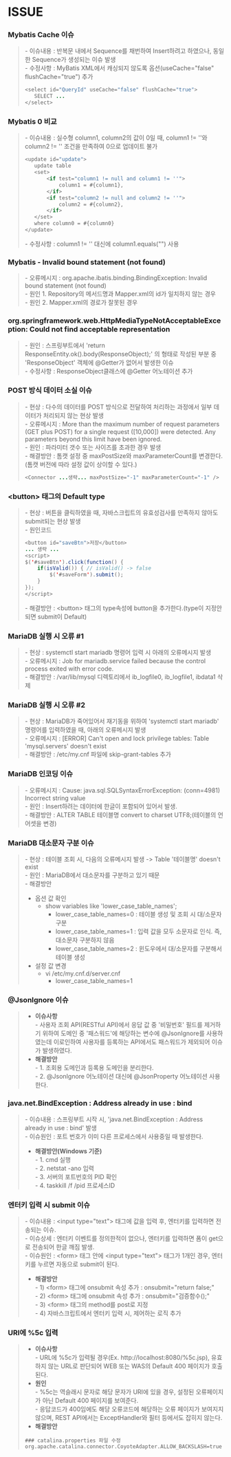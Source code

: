 # ISSUE
### Mybatis Cache 이슈
>   \- 이슈내용 : 반복문 내에서 Sequence를 채번하여 Insert하려고 하였으나, 동일한 Sequence가 생성되는 이슈 발생   
>   \- 수정사항 : MyBatis XML에서 캐싱되지 않도록 옵션(useCache="false" flushCache="true") 추가   
>    ```java
>    <select id="QueryId" useCache="false" flushCache="true">
>       SELECT ...
>    </select>

### Mybatis 0 비교
>   \- 이슈내용 : 실수형 column1, column2의 값이 0일 때, column1 != ''와 column2 != '' 조건을 만족하여 0으로 업데이트 불가   
>    ```java
>    <update id="update">
>       update table
>       <set>
>           <if test="column1 != null and column1 != ''">
>               column1 = #{column1},
>           </if>
>           <if test="column2 != null and column2 != ''">
>               column2 = #{column2},
>           </if>
>       </set>
>       where column0 = #{column0}
>   </update>
>    ```
>   \- 수정사항 :  column1 != '' 대신에 column1.equals("") 사용 

### Mybatis - Invalid bound statement (not found)
>   \- 오류메시지 : org.apache.ibatis.binding.BindingException: Invalid bound statement (not found)   
>   \- 원인 1.  Repository의 메서드명과 Mapper.xml의 id가 일치하지 않는 경우  
>   \- 원인 2.  Mapper.xml의 경로가 잘못된 경우   

### org.springframework.web.HttpMediaTypeNotAcceptableException: Could not find acceptable representation
>   \- 원인 : 스프링부트에서 'return ResponseEntity.ok().body(ResponseObject);' 의 형태로 작성된 부분 중 'ResponseObject' 객체에 @Getter가 없어서 발생한 이슈   
>   \- 수정사항 : ResponseObject클래스에 @Getter 어노테이션 추가   

### POST 방식 데이터 소실 이슈   
>   \- 현상 : 다수의 데이터를 POST 방식으로 전달하여 처리하는 과정에서 일부 데이터가 처리되지 않는 현상 발생   
>   \- 오류메시지 : More than the maximum number of request parameters (GET plus POST) for a single request ([10,000]) were detected. Any parameters beyond this limit have been ignored.   
>   \- 원인 : 파라미터 갯수 또는 사이즈를 초과한 경우 발생   
>   \- 해결방안 : 톰캣 설정 중 maxPostSize와 maxParameterCount를 변경한다.(톰캣 버전에 따라 설정 값이 상이할 수 있다.)   
>    ```java
>    <Connector ...생략... maxPostSize="-1" maxParameterCount="-1" />
>    ```

### \<button> 태그의 Default type   
>   \- 현상 : 버튼을 클릭하였을 때, 자바스크립트의 유효성검사를 만족하지 않아도 submit되는 현상 발생      
>   \- 원인코드   
>   ```java
>   <button id="saveBtn">저장</button>   
>   ... 생략 ...     
>   <script>   
>   $('#saveBtn').click(function() {   
>       if(isValid()) { // isValid() -> false     
>           $('#saveForm').submit();   
>       }   
>   });   
>   </script>     
>   ```
>   \- 해결방안 : \<button> 태그의 type속성에 button을 추가한다.(type이 지정안되면 submit이 Default)   

### MariaDB 실행 시 오류 \#1
>   \- 현상 : systemctl start mariadb 명령어 입력 시 아래의 오류메시지 발생   
>   \- 오류메시지 : Job for mariadb.service failed because the control process exited with error code.      
>   \- 해결방안 : /var/lib/mysql 디렉토리에서 ib_logfile0, ib_logfile1, ibdata1 삭제   

### MariaDB 실행 시 오류 \#2
>   \- 현상 : MariaDB가 죽어있어서 재기동을 위하여 'systemctl start mariadb' 명령어를 입력하였을 때, 아래의 오류메시지 발생   
>   \- 오류메시지 : [ERROR] Can't open and lock privilege tables: Table 'mysql.servers' doesn't exist        
>   \- 해결방안 : /etc/my.cnf 파일에 skip-grant-tables 추가     

### MariaDB 인코딩 이슈
>   \- 오류메시지 : Cause: java.sql.SQLSyntaxErrorException: (conn=4981) Incorrect string value   
>   \- 원인 : Insert하려는 데이터에 한글이 포함되어 있어서 발생.   
>   \- 해결방안 : ALTER TABLE 테이블명 convert to charset UTF8;(테이블의 언어셋을 변경)   

### MariaDB 대소문자 구분 이슈
>   \- 현상 : 테이블 조회 시, 다음의 오류메시지 발생 -> Table '테이블명' doesn't exist   
>   \- 원인 : MariaDB에서 대소문자를 구분하고 있기 때문   
>   \- 해결방안   
>    * 옵션 값 확인    
>       + show variables like 'lower_case_table_names';   
>           + lower_case_table_names=0 : 테이블 생성 및 조회 시 대/소문자 구분   
>           + lower_case_table_names=1 : 입력 값을 모두 소문자로 인식. 즉, 대소문자 구분하지 않음   
>           + lower_case_table_names=2 : 윈도우에서 대/소문자를 구분해서 테이블 생성   
>    * 설정 값 변경    
>       + vi /etc/my.cnf.d/server.cnf      
>           + lower_case_table_names=1   

### @JsonIgnore 이슈
> - **이슈사항**   
>   \- 사용자 조회 API(RESTful API)에서 응답 값 중 '비밀번호' 필드를 제거하기 위하여 도메인 중 '패스워드'에 해당하는 변수에 @JsonIgnore를 사용하였는데 이로인하여 사용자를 등록하는 API에서도 패스워드가 제외되어 이슈가 발생하였다.   
> - **해결방안**   
>   \- 1. 조회용 도메인과 등록용 도메인을 분리한다.   
>   \- 2. @JsonIgnore 어노테이션 대신에 @JsonProperty 어노테이션 사용한다.   

### java.net.BindException : Address already in use : bind 
>   \- 이슈내용 : 스프링부트 시작 시, 'java.net.BindException : Address already in use : bind' 발생   
>   \- 이슈원인 : 포트 번호가 이미 다른 프로세스에서 사용중일 때 발생한다.   
> - **해결방안(Windows 기준)**   
>   \- 1. cmd 실행   
>   \- 2. netstat -ano 입력   
>   \- 3. 서버의 포트번호의 PID 확인   
>   \- 4. taskkill /f /pid 프로세스ID   

### 엔터키 입력 시 submit 이슈
>   \- 이슈내용 : \<input type="text"> 태그에 값을 입력 후, 엔터키를 입력하면 전송되는 이슈.   
>   \- 이슈상세 : 엔터키 이벤트를 정의한적이 없으나, 엔터키를 입력하면 폼이 get으로 전송되어 한글 깨짐 발생.   
>   \- 이슈원인 : \<form> 태그 안에 \<input type="text"> 태그가 1개인 경우, 엔터키를 누르면 자동으로 submit이 된다.   
> - **해결방안**   
>   \- 1) \<form> 태그에 onsubmit 속성 추가 : onsubmit="return false;"   
>   \- 2) \<form> 태그에 onsubmit 속성 추가 : onsubmit="검증함수();"   
>   \- 3) \<form> 태그의 method를 post로 지정   
>   \- 4) 자바스크립트에서 엔터키 입력 시, 제어하는 로직 추가   

### URI에 %5c 입력
> - **이슈사항**   
>   \- URL에 %5c가 입력될 경우(Ex. http://localhost:8080/%5c.jsp), 유효하지 않는 URL로 판단되어 WEB 또는 WAS의 Default 400 페이지가 호출된다.    
> - **원인**   
>   \- %5c는 역슬래시 문자로 해당 문자가 URI에 있을 경우, 설정된 오류페이지가 아닌 Default 400 페이지를 보여준다.   
>   \- 응답코드가 400임에도 해당 오류코드에 해당하는 오류 페이지가 보여지지 않으며, REST API에서는 ExceptHandler와 필터 등에서도 잡히지 않는다.
> - **해결방안**   
>  ```
>  ### catalina.properties 파일 수정
>  org.apache.catalina.connector.CoyoteAdapter.ALLOW_BACKSLASH=true
>  ```
